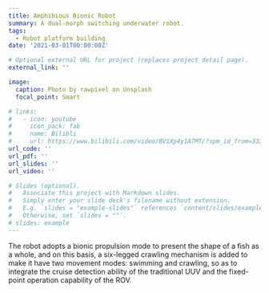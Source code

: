 ```yaml
---
title: Amphibious Bionic Robot
summary: A dual-morph switching underwater robot.
tags:
  - Robot platform building
date: '2021-03-01T00:00:00Z'

# Optional external URL for project (replaces project detail page).
external_link: ''

image:
  caption: Photo by rawpixel on Unsplash
  focal_point: Smart

# links:
#   - icon: youtube
#     icon_pack: fab
#     name: Bilibli
#     url: https://www.bilibili.com/video/BV1Xp4y1A7MT/?spm_id_from=333.999.0.0
url_code: ''
url_pdf: ''
url_slides: ''
url_video: ''

# Slides (optional).
#   Associate this project with Markdown slides.
#   Simply enter your slide deck's filename without extension.
#   E.g. `slides = "example-slides"` references `content/slides/example-slides.md`.
#   Otherwise, set `slides = ""`.
# slides: example
---
```


The robot adopts a bionic propulsion mode to present the shape of a fish as a whole, and on this basis, a six-legged crawling mechanism is added to make it have two movement modes: swimming and crawling, so as to integrate the cruise detection ability of the traditional UUV and the fixed-point operation capability of the ROV.
